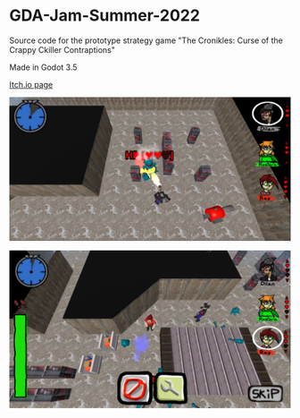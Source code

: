 # GDA-Jam-Summer-2022
Source code for the prototype strategy game "The Cronikles: Curse of the Crappy Ckiller Contraptions"

Made in Godot 3.5

[Itch.io page](https://x54321.itch.io/the-cronikles-curse-of-the-crappy-ckiller-contraptions)

![screenshot](screenshot_fire.png)

![screenshot](screenshot_sentry.png)
